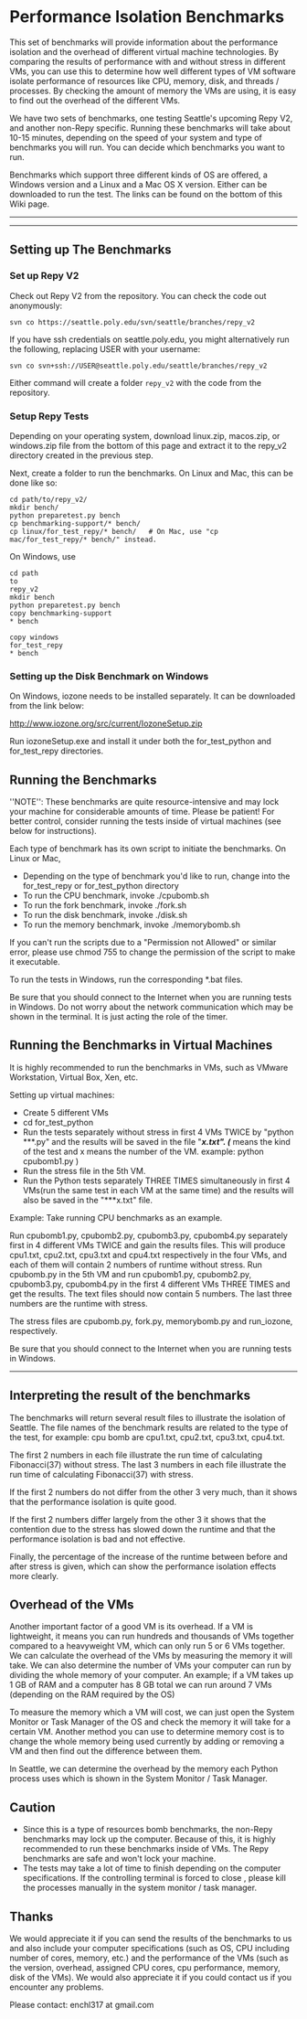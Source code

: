 # Performance Isolation Benchmarks


This set of benchmarks will provide information about the performance isolation and the overhead of different virtual machine technologies.   By comparing the results of performance with and without stress in different VMs, you can use this to determine how well different types of VM software isolate performance of resources like CPU, memory, disk, and threads / processes.  By checking the amount of memory the VMs are using, it is easy to find out the overhead of the different VMs. 

We have two sets of benchmarks, one testing Seattle's upcoming Repy V2, and another non-Repy specific. Running these benchmarks will take about 10-15 minutes, depending on the speed of your system and type of benchmarks you will run. You can decide which benchmarks you want to run. 

Benchmarks which support three different kinds of OS are offered, a Windows version and a Linux and a Mac OS X version. Either can be downloaded to run the test.  The links can be found on the bottom of this Wiki page. 

----



----

## Setting up The Benchmarks

### Set up Repy V2

Check out Repy V2 from the repository. You can check the code out anonymously:
```
svn co https://seattle.poly.edu/svn/seattle/branches/repy_v2
``` 

If you have ssh credentials on seattle.poly.edu, you might alternatively run the following, replacing USER with your username:
```
svn co svn+ssh://USER@seattle.poly.edu/seattle/branches/repy_v2
```

Either command will create a folder `repy_v2` with the code from the repository.


### Setup Repy Tests


Depending on your operating system, download linux.zip, macos.zip, or windows.zip file from the bottom of this page and extract it to  the repy_v2 directory created in the previous step.

Next, create a folder to run the benchmarks. On Linux and Mac, this can be done like so:

```
cd path/to/repy_v2/
mkdir bench/
python preparetest.py bench
cp benchmarking-support/* bench/
cp linux/for_test_repy/* bench/   # On Mac, use "cp mac/for_test_repy/* bench/" instead.
```

On Windows, use

```
cd path
to
repy_v2
mkdir bench
python preparetest.py bench
copy benchmarking-support
* bench

copy windows
for_test_repy
* bench

```


### Setting up the Disk Benchmark on Windows

On Windows, iozone needs to be installed separately. It can be downloaded from the link below:

http://www.iozone.org/src/current/IozoneSetup.zip

Run iozoneSetup.exe and install it under both the for_test_python and for_test_repy directories. 




## Running the Benchmarks

''NOTE'': These benchmarks are quite resource-intensive and may lock your machine for considerable amounts of time. Please be patient! For better control, consider running the tests inside of virtual machines (see below for instructions).

Each type of benchmark has its own script to initiate the benchmarks. On Linux or Mac, 
 * Depending on the type of benchmark you'd like to run, change into the for_test_repy or for_test_python directory
 * To run the CPU benchmark, invoke ./cpubomb.sh
 * To run the fork benchmark, invoke ./fork.sh
 * To run the disk benchmark, invoke ./disk.sh
 * To run the memory benchmark, invoke ./memorybomb.sh

If you can't run the scripts due to a "Permission not Allowed" or similar error, please use chmod 755 to change the permission of the script to make it executable. 

To run the tests in Windows, run the corresponding *.bat files.

Be sure that you should connect to the Internet when you are running tests in Windows. Do not worry about the network communication which may be shown in the terminal. It is just acting the role of the timer. 


## Running the Benchmarks in Virtual Machines

It is highly recommended to run the benchmarks in VMs, such as VMware Workstation, Virtual Box, Xen, etc. 

Setting up virtual machines:
 * Create 5 different VMs
 * cd for_test_python
 * Run the tests separately without stress in first 4 VMs TWICE by "python ***.py" and the results will be saved in the file "***x.txt". (*** means the kind of the test and x means the number of the VM. example: python cpubomb1.py )
 * Run the stress file in the 5th VM. 
 * Run the Python tests separately THREE TIMES simultaneously in first 4 VMs(run the same test in each VM at the same time) and the results will also be saved in the "***x.txt" file. 

Example:
Take running CPU benchmarks as an example. 

Run cpubomb1.py, cpubomb2.py, cpubomb3.py, cpubomb4.py separately first in 4 different VMs TWICE and gain the results files. This will produce cpu1.txt, cpu2.txt, cpu3.txt and cpu4.txt respectively in the four VMs, and each of them will contain 2 numbers of runtime without stress. Run cpubomb.py in the 5th VM and run cpubomb1.py, cpubomb2.py, cpubomb3.py, cpubomb4.py in the first 4 different VMs THREE TIMES and get the results. The text files should now contain 5 numbers. The last three numbers are the runtime with stress.

The stress files are cpubomb.py, fork.py, memorybomb.py and run_iozone, respectively. 

Be sure that you should connect to the Internet when you are running tests in Windows.


----

## Interpreting the result of the benchmarks
The benchmarks will return several result files to illustrate the isolation of Seattle. 
The file names of the benchmark results are related to the type of the test, for example: cpu bomb are cpu1.txt, cpu2.txt, cpu3.txt, cpu4.txt.

The first 2 numbers in each file illustrate the run time of calculating Fibonacci(37) without stress. The last 3 numbers in each file illustrate the run time of calculating Fibonacci(37) with stress. 

If the first 2 numbers do not differ from the other 3 very much, than it shows that the performance isolation is quite good. 

If the first 2 numbers differ largely from the other 3 it shows that the contention due to the stress has slowed down the runtime and that the performance isolation is bad and not effective.

Finally, the percentage of the increase of the runtime between before and after stress is given, which can show the performance isolation effects more clearly. 


## Overhead of the VMs
Another important factor of a good VM is its overhead.  If a VM is lightweight, it means you can run hundreds and thousands of VMs together compared to a heavyweight VM, which can only run 5 or 6 VMs together. We can calculate the overhead of the VMs by measuring the memory it will take. We can also determine the number of VMs your computer can run by dividing the whole memory of your computer. An example; if a VM takes up 1 GB of RAM and a computer has 8 GB total we can run around 7 VMs (depending on the RAM required by the OS) 


To measure the memory which a VM will cost, we can just open the System Monitor or Task Manager of the OS and check the memory it will take for a certain VM. Another method you can use to determine memory cost is to change the whole memory being used currently by adding or removing a VM and then find out the difference between them. 


In Seattle, we can determine the overhead by the memory each Python process uses which is shown in the System Monitor / Task Manager.


## Caution
 * Since this is a type of resources bomb benchmarks, the non-Repy benchmarks may lock up the computer. Because of this, it is highly recommended to run these benchmarks inside of VMs. The Repy benchmarks are safe and won't lock your machine. 
 * The tests may take a lot of time to finish depending on the computer specifications. If the controlling terminal is forced to close , please kill the processes manually in the system monitor / task manager. 


## Thanks
We would appreciate it if you can send the results of the benchmarks to us and also include your computer specifications (such as OS, CPU including number of cores, memory, etc.) and the performance of the VMs (such as the version, overhead, assigned CPU cores, cpu performance, memory, disk of the VMs).  We would also appreciate it if you could contact us if you encounter any problems.


Please contact: enchl317 at gmail.com

